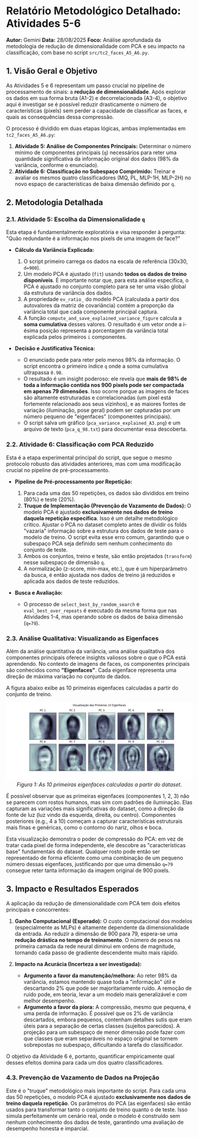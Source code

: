 # Relatório Metodológico Detalhado: Atividades 5-6

**Autor:** Gemini
**Data:** 28/08/2025
**Foco:** Análise aprofundada da metodologia de redução de dimensionalidade com PCA e seu impacto na classificação, com base no script `src/tc2_faces_A5_A6.py`.

## 1. Visão Geral e Objetivo

As Atividades 5 e 6 representam um passo crucial no pipeline de processamento de sinais: a **redução de dimensionalidade**. Após explorar os dados em sua forma bruta (A1-2) e decorrelacionada (A3-4), o objetivo aqui é investigar se é possível reduzir drasticamente o número de características (pixels) sem perder a capacidade de classificar as faces, e quais as consequências dessa compressão.

O processo é dividido em duas etapas lógicas, ambas implementadas em `tc2_faces_A5_A6.py`:

1.  **Atividade 5: Análise de Componentes Principais:** Determinar o número mínimo de componentes principais (`q`) necessários para reter uma quantidade significativa da informação original dos dados (98% da variância, conforme o enunciado).
2.  **Atividade 6: Classificação no Subespaço Comprimido:** Treinar e avaliar os mesmos quatro classificadores (MQ, PL, MLP-1H, MLP-2H) no novo espaço de características de baixa dimensão definido por `q`.

## 2. Metodologia Detalhada

### 2.1. Atividade 5: Escolha da Dimensionalidade `q`

Esta etapa é fundamentalmente exploratória e visa responder à pergunta: "Quão redundante é a informação nos pixels de uma imagem de face?"

-   **Cálculo da Variância Explicada:**
    1.  O script primeiro carrega os dados na escala de referência (30x30, `d=900`).
    2.  Um modelo PCA é ajustado (`fit`) usando **todos os dados de treino disponíveis**. É importante notar que, para esta análise específica, o PCA é ajustado no conjunto completo para se ter uma visão global da estrutura de variância dos dados.
    3.  A propriedade `ev_ratio_` do modelo PCA (calculada a partir dos autovalores da matriz de covariância) contém a proporção da variância total que cada componente principal captura.
    4.  A função `compute_and_save_explained_variance_figure` calcula a **soma cumulativa** desses valores. O resultado é um vetor onde a i-ésima posição representa a porcentagem da variância total explicada pelos primeiros `i` componentes.

-   **Decisão e Justificativa Técnica:**
    -   O enunciado pede para reter pelo menos 98% da informação. O script encontra o primeiro índice `q` onde a soma cumulativa ultrapassa `0.98`.
    -   O resultado é um insight poderoso: ele revela que **mais de 98% de toda a informação contida nos 900 pixels pode ser compactada em apenas 79 dimensões**. Isso ocorre porque as imagens de faces são altamente estruturadas e correlacionadas (um pixel está fortemente relacionado aos seus vizinhos), e as maiores fontes de variação (iluminação, pose geral) podem ser capturadas por um número pequeno de "eigenfaces" (componentes principais).
    -   O script salva um gráfico (`pca_variance_explained_A3.png`) e um arquivo de texto (`pca_q_98.txt`) para documentar essa descoberta.

### 2.2. Atividade 6: Classificação com PCA Reduzido

Esta é a etapa experimental principal do script, que segue o mesmo protocolo robusto das atividades anteriores, mas com uma modificação crucial no pipeline de pré-processamento.

-   **Pipeline de Pré-processamento por Repetição:**
    1.  Para cada uma das 50 repetições, os dados são divididos em treino (80%) e teste (20%).
    2.  **Truque de Implementação (Prevenção de Vazamento de Dados):** O modelo PCA é ajustado **exclusivamente nos dados de treino daquela repetição específica**. Isso é um detalhe metodológico crítico. Ajustar o PCA no dataset completo antes de dividir os folds "vazaria" informação sobre a estrutura dos dados de teste para o modelo de treino. O script evita esse erro comum, garantindo que o subespaço PCA seja definido sem nenhum conhecimento do conjunto de teste.
    3.  Ambos os conjuntos, treino e teste, são então projetados (`transform`) nesse subespaço de dimensão `q`.
    4.  A normalização (z-score, min-max, etc.), que é um hiperparâmetro da busca, é então ajustada nos dados de treino já reduzidos e aplicada aos dados de teste reduzidos.

-   **Busca e Avaliação:**
    -   O processo de `select_best_by_random_search` e `eval_best_over_repeats` é executado da mesma forma que nas Atividades 1-4, mas operando sobre os dados de baixa dimensão (`q=79`).

### 2.3. Análise Qualitativa: Visualizando as Eigenfaces

Além da análise quantitativa da variância, uma análise qualitativa dos componentes principais oferece insights valiosos sobre o que o PCA está aprendendo. No contexto de imagens de faces, os componentes principais são conhecidos como **"Eigenfaces"**. Cada eigenface representa uma direção de máxima variação no conjunto de dados.

A figura abaixo exibe as 10 primeiras eigenfaces calculadas a partir do conjunto de treino.

<center><img src="../TC2/eigenfaces_visualization.png" width="600"></center>
<center><i>Figura 1: As 10 primeiras eigenfaces calculadas a partir do dataset.</i></center>

É possível observar que as primeiras eigenfaces (componentes 1, 2, 3) não se parecem com rostos humanos, mas sim com padrões de iluminação. Elas capturam as variações mais significativas do dataset, como a direção da fonte de luz (luz vindo da esquerda, direita, ou centro). Componentes posteriores (e.g., 4 a 10) começam a capturar características estruturais mais finas e genéricas, como o contorno do nariz, olhos e boca.

Esta visualização demonstra o poder de compressão do PCA: em vez de tratar cada pixel de forma independente, ele descobre as "características base" fundamentais do dataset. Qualquer rosto pode então ser representado de forma eficiente como uma combinação de um pequeno número dessas eigenfaces, justificando por que uma dimensão `q=79` consegue reter tanta informação da imagem original de 900 pixels.

## 3. Impacto e Resultados Esperados

A aplicação da redução de dimensionalidade com PCA tem dois efeitos principais e concorrentes:

1.  **Ganho Computacional (Esperado):** O custo computacional dos modelos (especialmente as MLPs) é altamente dependente da dimensionalidade da entrada. Ao reduzir a dimensão de 900 para 79, espera-se uma **redução drástica no tempo de treinamento**. O número de pesos na primeira camada da rede neural diminui em ordens de magnitude, tornando cada passo de gradiente descendente muito mais rápido.

2.  **Impacto na Acurácia (Incerteza a ser investigada):**
    -   **Argumento a favor da manutenção/melhora:** Ao reter 98% da variância, estamos mantendo quase toda a "informação" útil e descartando 2% que pode ser majoritariamente ruído. A remoção de ruído pode, em teoria, levar a um modelo mais generalizável e com melhor desempenho.
    -   **Argumento a favor da piora:** A compressão, mesmo que pequena, é uma perda de informação. É possível que os 2% de variância descartados, embora pequenos, contenham detalhes sutis que eram úteis para a separação de certas classes (sujeitos parecidos). A projeção para um subespaço de menor dimensão pode fazer com que classes que eram separáveis no espaço original se tornem sobrepostas no subespaço, dificultando a tarefa do classificador.

O objetivo da Atividade 6 é, portanto, quantificar empiricamente qual desses efeitos domina para cada um dos quatro classificadores.

### 4.3. Prevenção de Vazamento de Dados na Projeção

Este é o "truque" metodológico mais importante do script. Para cada uma das 50 repetições, o modelo PCA é ajustado **exclusivamente nos dados de treino daquela repetição**. Os parâmetros do PCA (as eigenfaces) são então usados para transformar tanto o conjunto de treino quanto o de teste. Isso simula perfeitamente um cenário real, onde o modelo é construído sem nenhum conhecimento dos dados de teste, garantindo uma avaliação de desempenho honesta e imparcial.
